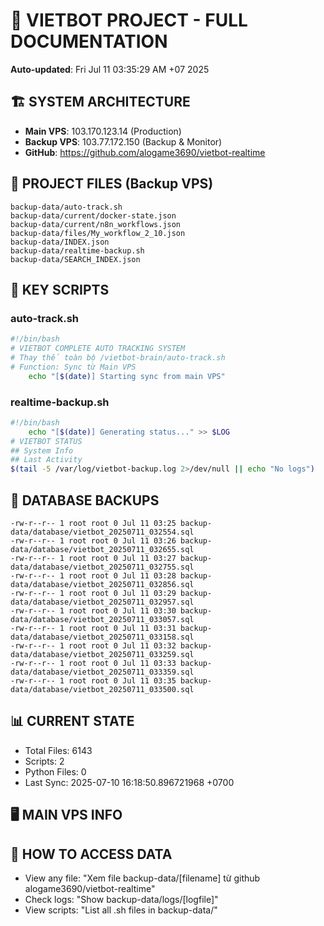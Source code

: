 # 🤖 VIETBOT PROJECT - FULL DOCUMENTATION
**Auto-updated**: Fri Jul 11 03:35:29 AM +07 2025

## 🏗️ SYSTEM ARCHITECTURE
- **Main VPS**: 103.170.123.14 (Production)
- **Backup VPS**: 103.77.172.150 (Backup & Monitor)
- **GitHub**: https://github.com/alogame3690/vietbot-realtime

## 📁 PROJECT FILES (Backup VPS)
```
backup-data/auto-track.sh
backup-data/current/docker-state.json
backup-data/current/n8n_workflows.json
backup-data/files/My_workflow_2_10.json
backup-data/INDEX.json
backup-data/realtime-backup.sh
backup-data/SEARCH_INDEX.json
```

## 🔧 KEY SCRIPTS
### auto-track.sh
```bash
#!/bin/bash
# VIETBOT COMPLETE AUTO TRACKING SYSTEM
# Thay thế toàn bộ /vietbot-brain/auto-track.sh
# Function: Sync từ Main VPS
    echo "[$(date)] Starting sync from main VPS"
```
### realtime-backup.sh
```bash
#!/bin/bash
    echo "[$(date)] Generating status..." >> $LOG
# VIETBOT STATUS
## System Info
## Last Activity
$(tail -5 /var/log/vietbot-backup.log 2>/dev/null || echo "No logs")
```

## 💾 DATABASE BACKUPS
```
-rw-r--r-- 1 root root 0 Jul 11 03:25 backup-data/database/vietbot_20250711_032554.sql
-rw-r--r-- 1 root root 0 Jul 11 03:26 backup-data/database/vietbot_20250711_032655.sql
-rw-r--r-- 1 root root 0 Jul 11 03:27 backup-data/database/vietbot_20250711_032755.sql
-rw-r--r-- 1 root root 0 Jul 11 03:28 backup-data/database/vietbot_20250711_032856.sql
-rw-r--r-- 1 root root 0 Jul 11 03:29 backup-data/database/vietbot_20250711_032957.sql
-rw-r--r-- 1 root root 0 Jul 11 03:30 backup-data/database/vietbot_20250711_033057.sql
-rw-r--r-- 1 root root 0 Jul 11 03:31 backup-data/database/vietbot_20250711_033158.sql
-rw-r--r-- 1 root root 0 Jul 11 03:32 backup-data/database/vietbot_20250711_033259.sql
-rw-r--r-- 1 root root 0 Jul 11 03:33 backup-data/database/vietbot_20250711_033359.sql
-rw-r--r-- 1 root root 0 Jul 11 03:35 backup-data/database/vietbot_20250711_033500.sql
```

## 📊 CURRENT STATE
- Total Files: 6143
- Scripts: 2
- Python Files: 0
- Last Sync: 2025-07-10 16:18:50.896721968 +0700

## 🖥️ MAIN VPS INFO


## 🚨 HOW TO ACCESS DATA
- View any file: "Xem file backup-data/[filename] từ github alogame3690/vietbot-realtime"
- Check logs: "Show backup-data/logs/[logfile]"
- View scripts: "List all .sh files in backup-data/"
